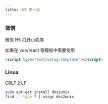```yaml
---
title: 4月 第一周
---
```


### 微信

微信 H5 [打开小程序](https://developers.weixin.qq.com/doc/offiaccount/OA_Web_Apps/Wechat_Open_Tag.html#21)

如果在 vue/react 等模板中需要使用

```html
<script type="text/wxtag-template"></script>
```

### Linux

CRLF 2 LF

```bash
sudo apt-get install dos2unix
find . -type f | xargs dos2unix
```
